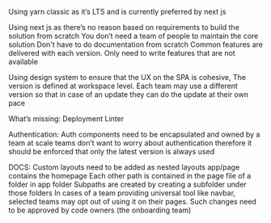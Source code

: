 
Using yarn classic as it’s LTS and is currently preferred by next js

Using next js as there’s no reason based on requirements to build the solution from scratch
You don’t need a team of people to maintain the core solution
Don't have to do documentation from scratch
Common features are delivered with each version. Only need to write features that are not available

Using design system to ensure that the UX on the SPA is cohesive, 
The version is defined at workspace level. Each team may use a different version so that in case of an update they can do the update at their own pace 

What’s missing:
Deployment
Linter



Authentication:
Auth components need to be encapsulated and owned by a team
at scale teams don’t want to worry about authentication therefore it should be enforced that only the latest version is always used


DOCS:
Custom layouts need to be added as nested layouts
app/page contains the homepage
Each other path is contained in the page file of a folder in app folder
Subpaths are created by creating a subfolder under those folders
In cases of a team providing universal tool like navbar, selected teams may opt out of using it on their pages. Such changes need to be approved by code owners (the onboarding team)

